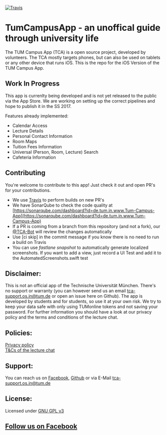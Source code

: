 [![Travis](https://api.travis-ci.org/TCA-Team/iOS.svg?branch=master)]()

# TumCampusApp - an unoffical guide through university life

The TUM Campus App (TCA) is a open source project, developed by volunteers. The TCA mostly targets phones, but can also be used on tablets or any other device that runs iOS. This is the repo for the iOS Version of the TUM Campus App.

## Work In Progress
This app is currenlty being developed and is not yet released to the public via the App Store. We are working on setting up the correct pipelines and hope to publish it in the SS 2017.

Features already implemented:
* Calendar Access
* Lecture Details
* Personal Contact Information
* Room Maps
* Tuition Fees Information
* Universal (Person, Room, Lecture) Search
* Cafeteria Information

## Contributing
You're welcome to contribute to this app! Just check it out and open PR's for your contributions. 

- We use [Travis](https://travis-ci.org/TCA-Team/iOS) to perform builds on new PR's
- We have SonarQube to check the code quality at [https://sonarqube.com/dashboard?id=de.tum.in.www.Tum-Campus-App](https://sonarqube.com/dashboard?id=de.tum.in.www.Tum-Campus-App)
- If a PR is coming from a branch from this repository (and not a fork), our [@TCA-Bot](https://travis-ci.org/TCA-Team/iOS) will review the changes automatically
- Use [ci skip] in the commit message if you know there is no need to run a build on Travis
- You can use _fastlane snapshot_ to automatically generate localized screenshots. If you want to add a view, just record a UI Test and add it to the AutomatedScreenshots.swift test

## Disclaimer:
This is not an official app of the Technische Universität München. There's no support or warranty (you can however send us an email [tca-support.os.in@tum.de](mailto:tca-support.os.in@tum.de) or open an issue here on Github). The app is developed by students and for students, so use it at your own risk. We try to keep your data safe with only using TUMonline tokens and not saving your password. For further information you should have a look at our privacy policy and the terms and conditions of the lecture chat.

## Policies:
[Privacy policy](https://tumcabe.in.tum.de/landing/privacy/)  
[T&Cs of the lecture chat](https://tumcabe.in.tum.de/landing/chatterms/)

## Support:
You can reach us on [Facebook](https://www.facebook.com/TUMCampus), [Github](https://github.com/TCA-Team/TumCampusApp) or via E-Mail [tca-support.os.in@tum.de](mailto:tca-support.os.in@tum.de)

## License:
Licensed under [GNU GPL v3](http://www.gnu.org/licenses/gpl.html) 

## [Follow us on Facebook](https://www.facebook.com/TUMCampus)

